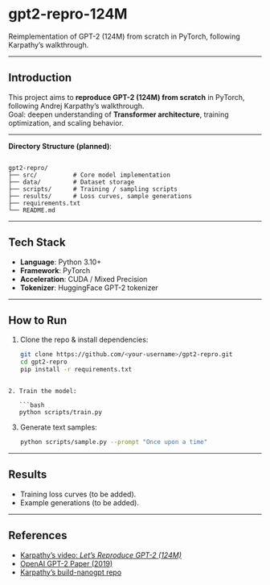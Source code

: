 # gpt2-repro-124M

Reimplementation of GPT-2 (124M) from scratch in PyTorch, following Karpathy’s walkthrough.

---

## Introduction
This project aims to **reproduce GPT-2 (124M) from scratch** in PyTorch, following Andrej Karpathy’s walkthrough.  
Goal: deepen understanding of **Transformer architecture**, training optimization, and scaling behavior.

---
**Directory Structure (planned)**:
```

gpt2-repro/
├── src/          # Core model implementation
├── data/         # Dataset storage
├── scripts/      # Training / sampling scripts
├── results/      # Loss curves, sample generations
├── requirements.txt
└── README.md

````

---

## Tech Stack
- **Language**: Python 3.10+
- **Framework**: PyTorch
- **Acceleration**: CUDA / Mixed Precision
- **Tokenizer**: HuggingFace GPT-2 tokenizer

---

## How to Run
1. Clone the repo & install dependencies:
   ```bash
   git clone https://github.com/<your-username>/gpt2-repro.git
   cd gpt2-repro
   pip install -r requirements.txt
```

2. Train the model:

   ```bash
   python scripts/train.py
   ```
3. Generate text samples:

   ```bash
   python scripts/sample.py --prompt "Once upon a time"
   ```

---

## Results

* Training loss curves (to be added).
* Example generations (to be added).

---

## References

* [Karpathy’s video: *Let’s Reproduce GPT-2 (124M)*](https://www.youtube.com/watch?v=l8pRSuU81PU)
* [OpenAI GPT-2 Paper (2019)](https://cdn.openai.com/better-language-models/language_models_are_unsupervised_multitask_learners.pdf)
* [Karpathy’s build-nanogpt repo](https://github.com/karpathy/build-nanogpt)


